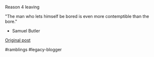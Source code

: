 <!--
date: '2006-03-29'
published: true
slug: 2006-03-reason-4-leaving-man-who-lets-himself
time_to_read: 5
title: ''
-->

Reason 4 leaving  

"The man who lets himself be bored is even more contemptible than the bore."

- Samuel Butler

[Original post](https://ysfk.blogspot.com/2006/03/reason-4-leaving-man-who-lets-himself.html)

#ramblings #legacy-blogger 